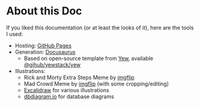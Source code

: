 # About this Doc

If you liked this documentation (or at least the looks of it), here are the tools I used:
- Hosting: [GitHub Pages](https://pages.github.com/)
- Generation: [Docusaurus](https://docusaurus.io/)
    - Based on open-source template from [Yew](https://yew.rs/), available [@gihub/yewstack/yew](https://github.com/yewstack/yew/tree/master/website)
- Illustrations:
    - Rick and Morty Extra Steps Meme by [imgflip](https://imgflip.com/memegenerator/93241516/rick-and-morty-slavery-with-extra-steps)
    - Mad Crowd Meme by [imgflip](https://imgflip.com/memegenerator/192596849/Mad-crowd-happy-crowd) (with some cropping/editing)
    - [Excalidraw](https://excalidraw.com/) for various illustrations
    - [dbdiagram.io](https://dbdiagram.io/) for database diagrams